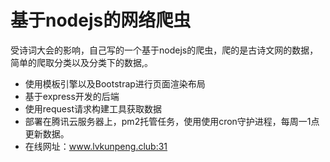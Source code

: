 # 基于nodejs的网络爬虫

受诗词大会的影响，自己写的一个基于nodejs的爬虫，爬的是古诗文网的数据，简单的爬取分类以及分类下的数据,。
- 使用模板引擎以及Bootstrap进行页面渲染布局
- 基于express开发的后端
- 使用request请求构建工具获取数据
- 部署在腾讯云服务器上，pm2托管任务，使用使用cron守护进程，每周一1点更新数据。
- 在线网址：www.lvkunpeng.club:31
